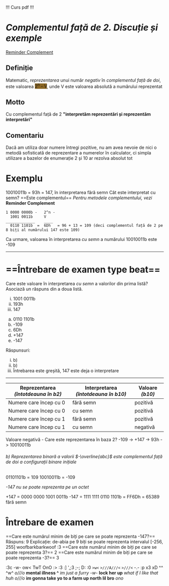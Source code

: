 !!! Curs pdf !!!

# ***Complementul față de 2. Discuție și exemple***

[Reminder Complement](<Lab 1#Complementul>)

## Definiție
Matematic, *reprezentarea* unui număr *negativ* în *complementul față de doi*, este valoarea <span style="background-color:#8a6624">2<sup >n</sup> - V</span>, unde V este valoarea absolută a numărului reprezentat

## Motto
Cu complementul față de 2 **"interpretăm reprezentări și reprezentăm interpretări"**

## Comentariu
Dacă am utiliza doar numere întregi pozitive, nu am avea nevoie de nici o metodă sofisticată de reprezentare a numerelor în calculator, ci simpla utilizare a bazelor de enumerație 2 și 10 ar rezolva absolut tot

# Exemplu
10010011b = 93h = 147, în interpretarea fără semn
Cât este interpretat cu semn? ==Este complementul==
*Pentru metodele complementului, vezi* **Reminder Complement**
```
1 0000 0000b -   2^n - 
  1001 0011b     V
_____________    ____
  0110 1101b  =  6Dh   = 96 + 13 = 109 (deci complementul față de 2 pe 8 biți al numărului 147 este 109)
```

Ca urmare, valoarea în interpretarea *cu semn* a numărului 10010011b este -109

<hr>

# ==Întrebare de examen type beat==

Care este valoare în interpretarea *cu semn* a valorilor din prima listă? Asociază un răspuns din a doua listă.
<ol style="list-style-type: lower-roman">
<li>1001 0011b</li>
<li>193h</li>
<li>147</li>
</ol>

<ol style="list-style-type: lower-alpha">
<li>0110 1101b</li>
<li>-109</li>
<li>6Dh</li>
<li>+147</li>
<li>-147</li>
</ol>

Răspunsuri:
<ol style="list-style-type: lower-roman">
<li>b)</li>
<li>b)</li>
<li>Întrebarea este greșită, 147 este deja o interpretare</li>
</ol>

<hr>

| Reprezentarea *(întotdeauna în b2)* | Interpretarea *(întotdeauna în b10)* | Valoare *(b10)* |
| ----------------------------------- | ------------------------------------ | --------------- |
| Numere care încep cu 0              | fără semn                            | pozitivă        |
| Numere care încep cu 0              | cu semn                              | pozitivă        |
| Numere care încep cu 1              | fără semn                            | pozitivă        |
| Numere care încep cu 1              | cu semn                              | negativă        |

Valoare negativă - Care este reprezentarea în baza 2?
-109 -> +147 -> 93h -> 10010011b

###### b) Reprezentarea binară a valorii $-\overline{abc}$ este complementul față de doi a configurații binare inițiale
01101101b = 109
10010011b = -109

*-147 nu se poate reprezenta pe un octet*

+147 = 0000 0000 1001 0011b
-147 = 1111 1111 0110 1101b = FF6Dh = 65389 fără semn

# Întrebare de examen
==Care este numărul minim de biți pe care se poate reprezenta -147?==
Răspuns: 9
Explicație: de-abia pe 9 biți se poate reprezenta intervalul [-256, 255]
woofbarkbarkwoof :3
==Care este numărul minim de biți pe care se poate reprezenta 3?==
2
==Care este numărul minim de biți pe care se poate reprezenta -3?==
3

:3c
-w-
ow<
TwT
OnO
:>
:3
:]
',;3
;-;
D:
:0
`>w<`
`>///A///<`
`>///<`
-.-
:p
x3
xD
^^
^w^
*o///o*
**mental illness ^**
*im just a furry -w-*
**lock her up**
*what if I like that huh o///o*
**im gonna take yo to a farm up north lil bro**
*ono*